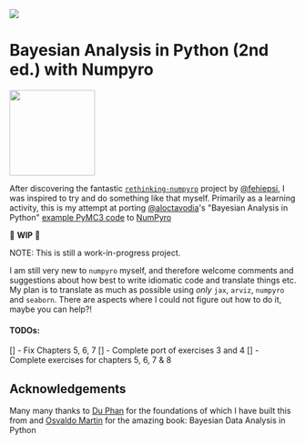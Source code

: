 ![](https://github.com/tallamjr/bap-numpyro/workflows/CI/badge.svg)

# Bayesian Analysis in Python (2nd ed.) with Numpyro

<img src="https://static.packt-cdn.com/products/9781789341652/cover/9781789341652-original.png" width="150">

After discovering the fantastic
[`rethinking-numpyro`](https://fehiepsi.github.io/rethinking-numpyro/) project by
[@fehiepsi](https://github.com/fehiepsi), I was inspired to try and do something like that myself.
Primarily as a learning activity, this is my attempt at porting
[@aloctavodia](https://github.com/aloctavodia)'s "Bayesian Analysis in Python" [example PyMC3
code](https://github.com/aloctavodia/BAP) to [NumPyro](https://github.com/pyro-ppl/numpyro)

🚧  **WIP** 🚧

NOTE: This is still a work-in-progress project.

I am still very new to `numpyro` myself, and therefore welcome comments and suggestions about how
best to write idiomatic code and translate things etc. My plan is to translate as much as possible
using _only_ `jax`, `arviz`, `numpyro` and `seaborn`.  There are aspects where I could not figure
out how to do it, maybe you can help?!

#### TODOs:

[] - Fix Chapters 5, 6, 7
[] - Complete port of exercises 3 and 4
[] - Complete exercises for chapters 5, 6, 7 & 8

<!-- ## How to read the notebooks

+ Read on the site: https://tallamjr.github.io/bap-numpyro/

+ Use GitHub's renderer: https://github.com/tallamjr/bap-numpyro/tree/master/notebooks/

+ Use Jupyter's nbviewer: https://nbviewer.jupyter.org/github/tallamjr/bap-numpyro/tree/master/notebooks/ -->

## Acknowledgements

Many many thanks to [Du Phan](https://github.com/fehiepsi) for the foundations of which I have built
this from and [Osvaldo Martin](https://github.com/aloctavodia) for the amazing book: Bayesian Data
Analysis in Python
